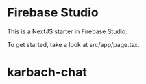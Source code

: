 # Firebase Studio

This is a NextJS starter in Firebase Studio.

To get started, take a look at src/app/page.tsx.
# karbach-chat

